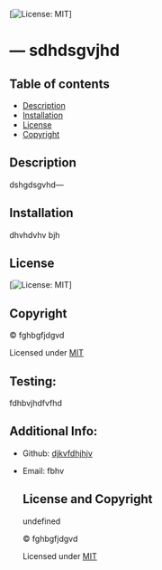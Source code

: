 
   [![License: MIT](https://img.shields.io/badge/License-MIT-yellow.svg)]
   # &mdash; sdhdsgvjhd

## Table of contents
- [Description](#Descrition)
- [Installation](#Installation)
- [License](#License)
- [Copyright](#Copyright)

## Description
dshgdsgvhd&mdash;



## Installation
dhvhdvhv bjh

## License

[![License: MIT](https://img.shields.io/badge/License-MIT-yellow.svg)]

## Copyright

&copy; fghbgfjdgvd

Licensed under [MIT](./license)

## Testing:
fdhbvjhdfvfhd

  ## Additional Info:
  - Github: [djkvfdhjhjv](https://github.com/djkvfdhjhjv)
  - Email: fbhv 



     ## License and Copyright
    
    undefined
    
    
    &copy; fghbgfjdgvd
    
    
    Licensed under [MIT](./license)